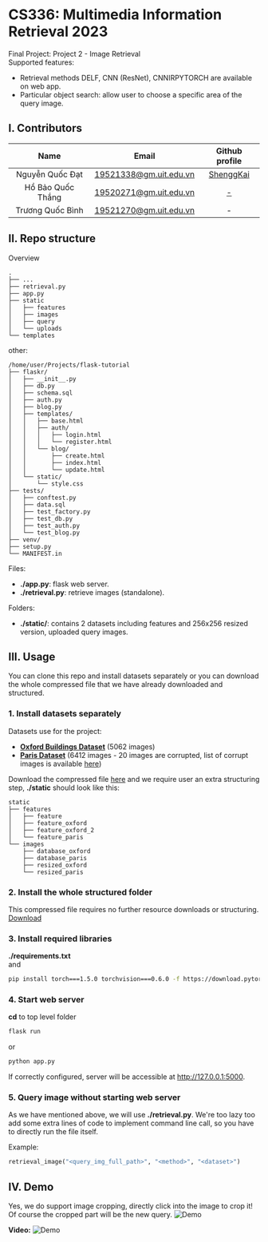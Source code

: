 # CS336: Multimedia Information Retrieval 2023
Final Project: Project 2 - Image Retrieval  
Supported features:
- Retrieval methods DELF, CNN (ResNet), CNNIRPYTORCH are available on web app.
- Particular object search: allow user to choose a specific area of the query image.

## I. Contributors
|Name|Email|Github profile|
|:-:|:-:|:-:|
|Nguyễn Quốc Đạt|19521338@gm.uit.edu.vn|[ShenggKai](https://github.com/ShenggKai)|
|Hồ Bảo Quốc Thắng|19520271@gm.uit.edu.vn|[-](https)|
|Trương Quốc Bình|19521270@gm.uit.edu.vn|-|

## II. Repo structure
Overview
```
.
├── ...
├── retrieval.py
├── app.py
├── static
│   ├── features
│   ├── images
│   ├── query
│   └── uploads
└── templates
```

other:
```
/home/user/Projects/flask-tutorial
├── flaskr/
│   ├── __init__.py
│   ├── db.py
│   ├── schema.sql
│   ├── auth.py
│   ├── blog.py
│   ├── templates/
│   │   ├── base.html
│   │   ├── auth/
│   │   │   ├── login.html
│   │   │   └── register.html
│   │   └── blog/
│   │       ├── create.html
│   │       ├── index.html
│   │       └── update.html
│   └── static/
│       └── style.css
├── tests/
│   ├── conftest.py
│   ├── data.sql
│   ├── test_factory.py
│   ├── test_db.py
│   ├── test_auth.py
│   └── test_blog.py
├── venv/
├── setup.py
└── MANIFEST.in
```

Files:
- **./app.py**: flask web server.
- **./retrieval.py**: retrieve images (standalone).

Folders:
- **./static/**: contains 2 datasets including features and 256x256 resized version, uploaded query images.

## III. Usage
You can clone this repo and install datasets separately or you can download the whole compressed file that we have already downloaded and structured.

### 1. Install datasets separately

Datasets use for the project:  
- [**Oxford Buildings Dataset**](https://www.robots.ox.ac.uk/~vgg/data/oxbuildings/) (5062 images)
- [**Paris Dataset**](https://www.robots.ox.ac.uk/~vgg/data/parisbuildings/) (6412 images - 20 images are corrupted, list of corrupt images is available [here](https://www.robots.ox.ac.uk/~vgg/data/parisbuildings/corrupt.txt))

Download the compressed file [here](https://) and we require user an extra structuring step, **./static** should look like this:

```
static
├── features
│   ├── feature
│   ├── feature_oxford
│   ├── feature_oxford_2
│   └── feature_paris
└── images
    ├── database_oxford
    ├── database_paris
    ├── resized_oxford
    └── resized_paris

```

### 2. Install the whole structured folder 
This compressed file requires no further resource downloads or structuring.  
[Download](https://)
### 3. Install required libraries
**./requirements.txt**  
and
```sh
pip install torch===1.5.0 torchvision===0.6.0 -f https://download.pytorch.org/whl/torch_stable.html
```
### 4. Start web server
**cd** to top level folder
```sh
flask run
```
or 
```sh
python app.py
```

If correctly configured, server will be accessible at http://127.0.0.1:5000.

### 5. Query image without starting web server
As we have mentioned above, we will use **./retrieval.py**. We're too lazy too add some extra lines of code to implement command line call, so you have to directly run the file itself.  

Example:
```py
retrieval_image("<query_img_full_path>", "<method>", "<dataset>")
```

## IV. Demo
Yes, we do support image cropping, directly click into the image to crop it!  
Of course the cropped part will be the new query.
![Demo](https://i.imgur.com/5qKLLww.png)

**Video:**
![Demo](https://i.imgur.com/LzP7kf4.png)
